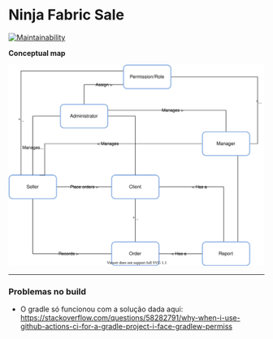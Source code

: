 # Ninja Fabric Sale
[![Maintainability](https://api.codeclimate.com/v1/badges/f79ef09861bda7234c54/maintainability)](https://codeclimate.com/github/renatabrasil/ninja-fabric-sale/maintainability)

**Conceptual map**

![](docs/conceptual_map.svg)

-----

### Problemas no build

- O gradle só funcionou com a solução dada aqui: https://stackoverflow.com/questions/58282791/why-when-i-use-github-actions-ci-for-a-gradle-project-i-face-gradlew-permiss
